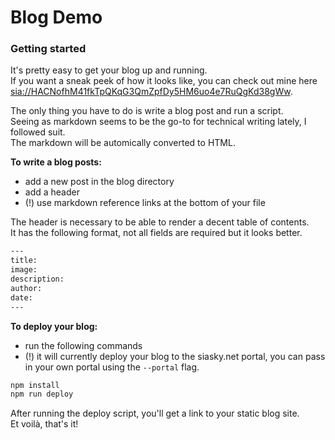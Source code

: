 # Blog Demo

### Getting started

It's pretty easy to get your blog up and running.  
If you want a sneak peek of how it looks like, you can check out mine here
[sia://HACNofhM41fkTpQKqG3QmZpfDy5HM6uo4e7RuQgKd38gWw][1].

The only thing you have to do is write a blog post and run a script.  
Seeing as markdown seems to be the go-to for technical writing lately, I
followed suit.  
The markdown will be automically converted to HTML.

**To write a blog posts:**
- add a new post in the blog directory
- add a header
- (!) use markdown reference links at the bottom of your file

The header is necessary to be able to render a decent table of contents.  
It has the following format, not all fields are required but it looks better.

```bash
---
title:
image:
description:
author:
date:
---
```

**To deploy your blog:**  
- run the following commands
- (!) it will currently deploy your blog to the siasky.net portal, you can
pass in your own portal using the `--portal` flag.

```bash
npm install
npm run deploy
```

After running the deploy script, you'll get a link to your static blog site.  
Et voilà, that's it!

[1]: http://siasky.net/HACNofhM41fkTpQKqG3QmZpfDy5HM6uo4e7RuQgKd38gWw